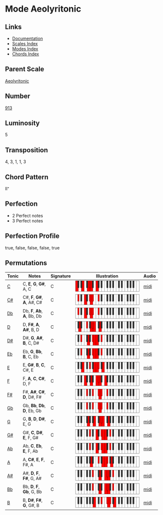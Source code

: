 # Mode Aeolyritonic

## Links

- [Documentation](README.md)
- [Scales Index](Scales.md)
- [Modes Index](Modes.md)
- [Chords Index](Chords.md)

## Parent Scale

[Aeolyritonic](ScaleAeolyritonic.md)

## Number

[913](https://ianring.com/musictheory/scales/913)

## Luminosity

5

## Transposition

4, 3, 1, 1, 3

## Chord Pattern

II⁺

## Perfection

- 2 Perfect notes
- 3 Perfect notes

## Perfection Profile

true, false, false, false, true

## Permutations

| Tonic | Notes | Signature | Illustration | Audio |
|-------|-------|-----------|--------------|-------|
| [C](ModeCNaturalAeolyritonic.md) | C, **E**, **G**, **G#**, A, C | C | ![CNaturalAeolyritonic](ModeCNaturalAeolyritonic.png) | [midi](https://github.com/edipermadi/music/blob/main/docs/ModeCNaturalAeolyritonic.mid?raw=true) |
| [C#](ModeCSharpAeolyritonic.md) | C#, **F**, **G#**, **A**, A#, C# | C | ![CSharpAeolyritonic](ModeCSharpAeolyritonic.png) | [midi](https://github.com/edipermadi/music/blob/main/docs/ModeCSharpAeolyritonic.mid?raw=true) |
| [Db](ModeDFlatAeolyritonic.md) | Db, **F**, **Ab**, **A**, Bb, Db | C | ![DFlatAeolyritonic](ModeDFlatAeolyritonic.png) | [midi](https://github.com/edipermadi/music/blob/main/docs/ModeDFlatAeolyritonic.mid?raw=true) |
| [D](ModeDNaturalAeolyritonic.md) | D, **F#**, **A**, **A#**, B, D | C | ![DNaturalAeolyritonic](ModeDNaturalAeolyritonic.png) | [midi](https://github.com/edipermadi/music/blob/main/docs/ModeDNaturalAeolyritonic.mid?raw=true) |
| [D#](ModeDSharpAeolyritonic.md) | D#, **G**, **A#**, **B**, C, D# | C | ![DSharpAeolyritonic](ModeDSharpAeolyritonic.png) | [midi](https://github.com/edipermadi/music/blob/main/docs/ModeDSharpAeolyritonic.mid?raw=true) |
| [Eb](ModeEFlatAeolyritonic.md) | Eb, **G**, **Bb**, **B**, C, Eb | C | ![EFlatAeolyritonic](ModeEFlatAeolyritonic.png) | [midi](https://github.com/edipermadi/music/blob/main/docs/ModeEFlatAeolyritonic.mid?raw=true) |
| [E](ModeENaturalAeolyritonic.md) | E, **G#**, **B**, **C**, C#, E | C | ![ENaturalAeolyritonic](ModeENaturalAeolyritonic.png) | [midi](https://github.com/edipermadi/music/blob/main/docs/ModeENaturalAeolyritonic.mid?raw=true) |
| [F](ModeFNaturalAeolyritonic.md) | F, **A**, **C**, **C#**, D, F | C | ![FNaturalAeolyritonic](ModeFNaturalAeolyritonic.png) | [midi](https://github.com/edipermadi/music/blob/main/docs/ModeFNaturalAeolyritonic.mid?raw=true) |
| [F#](ModeFSharpAeolyritonic.md) | F#, **A#**, **C#**, **D**, D#, F# | C | ![FSharpAeolyritonic](ModeFSharpAeolyritonic.png) | [midi](https://github.com/edipermadi/music/blob/main/docs/ModeFSharpAeolyritonic.mid?raw=true) |
| [Gb](ModeGFlatAeolyritonic.md) | Gb, **Bb**, **Db**, **D**, Eb, Gb | C | ![GFlatAeolyritonic](ModeGFlatAeolyritonic.png) | [midi](https://github.com/edipermadi/music/blob/main/docs/ModeGFlatAeolyritonic.mid?raw=true) |
| [G](ModeGNaturalAeolyritonic.md) | G, **B**, **D**, **D#**, E, G | C | ![GNaturalAeolyritonic](ModeGNaturalAeolyritonic.png) | [midi](https://github.com/edipermadi/music/blob/main/docs/ModeGNaturalAeolyritonic.mid?raw=true) |
| [G#](ModeGSharpAeolyritonic.md) | G#, **C**, **D#**, **E**, F, G# | C | ![GSharpAeolyritonic](ModeGSharpAeolyritonic.png) | [midi](https://github.com/edipermadi/music/blob/main/docs/ModeGSharpAeolyritonic.mid?raw=true) |
| [Ab](ModeAFlatAeolyritonic.md) | Ab, **C**, **Eb**, **E**, F, Ab | C | ![AFlatAeolyritonic](ModeAFlatAeolyritonic.png) | [midi](https://github.com/edipermadi/music/blob/main/docs/ModeAFlatAeolyritonic.mid?raw=true) |
| [A](ModeANaturalAeolyritonic.md) | A, **C#**, **E**, **F**, F#, A | C | ![ANaturalAeolyritonic](ModeANaturalAeolyritonic.png) | [midi](https://github.com/edipermadi/music/blob/main/docs/ModeANaturalAeolyritonic.mid?raw=true) |
| [A#](ModeASharpAeolyritonic.md) | A#, **D**, **F**, **F#**, G, A# | C | ![ASharpAeolyritonic](ModeASharpAeolyritonic.png) | [midi](https://github.com/edipermadi/music/blob/main/docs/ModeASharpAeolyritonic.mid?raw=true) |
| [Bb](ModeBFlatAeolyritonic.md) | Bb, **D**, **F**, **Gb**, G, Bb | C | ![BFlatAeolyritonic](ModeBFlatAeolyritonic.png) | [midi](https://github.com/edipermadi/music/blob/main/docs/ModeBFlatAeolyritonic.mid?raw=true) |
| [B](ModeBNaturalAeolyritonic.md) | B, **D#**, **F#**, **G**, G#, B | C | ![BNaturalAeolyritonic](ModeBNaturalAeolyritonic.png) | [midi](https://github.com/edipermadi/music/blob/main/docs/ModeBNaturalAeolyritonic.mid?raw=true) |
